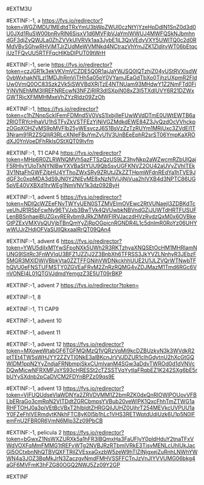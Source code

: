 #EXTM3U

#EXTINF:-1, a
https://fvs.io/redirector?token=WGZiMDU1MEdtdTRxYmU3bWpZWUl0czNtYjYzeHpDdlN1SnZ0d3d0U0JXd1RuSW00bnRvRlN6SisxV1d6MVFjbVJaYmlWWUJ4MWFQSkNJbmhndGF3djZyQWJLa0ZhZVVkUlVRVk1aa3JybE1jL3QxVEdyVXY5UWlTQ0c2d0RMdVBySGhwRHViMTJrZUdMeWVMNkd4NCtrazVhYmJZK1ZldityWT06bEtqcjUzTFQvUU5RTFFqcHlKbDlPUT09tWrH

#EXTINF:-1, serie
https://fvs.io/redirector?token=czJGR1k3ekVKVmVCZDE5Q0R1ajJaYWJSQ0lQTzhjZ04yUStRVXlsdW0vbWxhakN1Lzl1MDJhRmVjTHh5a05pY0VYamJEaGdTbXo0TjhzUXpmR2FldUw0VmQ0OC83Szk2Vk5iSWVBdXRjTzE4NTNUam93MHdwY1Z2NmFTd0FiYjNVNEhMM3lIREFNREcwN3NFZjRlR3dISXpiN08xZ3I5TXdIUVY6R21DZWxGWTRjcXFMMHMxeVhZYzRldz09ZzOh

#EXTINF:-1, 
https://fvs.io/redirector?token=c1hZNnpScklFemFDMnd5V0VsS1lxbjlleFUwWVdDTmE0UWtEWTB6a2RlOTRYcHhaVU1hSTFyZkVSTFEzYjNiVGZMdkdEWE84Z3JyQzdOcVVhckpzOGpXOHZyMS9pMVFlb25yWEsvczJ6S1BsVzZzTzRUYm1MRjUxc3ZVdEI1T3Nram91R2ZSQlljR3RLcXNIeFBuYmZyU1V3UnBEeEphR2srST06YmpKaXROdXJ0YnVoeDFhRklsOStXQT09Ivfm

#EXTINF:-1, T1 CAP4
https://fvs.io/redirector?token=MHp6R0ZLRWNQMVh5azFTSzQzUS9LZ3hyNkp2aWZwcmRZbUlQajF5RHIyYUloTkNYNlBwYXVBaStYUU9QbSsvUGFKNVZ2OU42aUVyZVhITEk3V1NtaFhGWFZjbHU4YThoZWxSRy9ZRUtJZkZZTHpmWFdnREdYa1hTVE9JdGF3c0xpMDA3dS9JN0Y2NlEyME8xNzN1VjJjNjVua2hIVXB4d3NPTC86UG5pVE40VXBXd1hrWEg1NmVNV1k3dz092ByH

#EXTINF:-1, advent 5
https://fvs.io/redirector?token=NDlQcWZEeFNvTWYyUEN0STZMVElmOVEwc2RtVUNaejI3ZDBKdTcveUhJR1R5bFcwNy96TVJxb3BwTVk4QVUwbkNBVndGZjJUWTdHRTFUSUFLenBBSnhaejBUZGxvRERvbm9JRkZIMWFIRVJaczdHVzRydzQxM0x6OVBkeGtPZExVMXVsQUVjbTBnQmYyZjRpOGpicnRGNDR4L1c5dnlmR0RoYz06UHYwWUJrZHdjOFVaSUlIQkxaalRrQT09QAn4

#EXTINF:-1, advent 6
https://fvs.io/redirector?token=YWU5djIxM1YwSFpoNXk5UWh2R3RKTzhyaXNQSEtOcHM1MHRlamNUNG9lSitRc3FnWVlqU3BFZ1JZZjJ2Z3BnbXh6TFRSS3JkYVZLNnhyR3JEbzF5MGR3MXlDWjVBbkVta0ZZTFFGNjhVWDNkckhhUUE2U1JLZVQrWTNwbTFhQVU0eFNSTUFMSTY0ZGVEaFRyM2ZnRzRQMG4vZDJMazM1Tmd6RGc6VnVONEI4L01QTGVJdmdYemgzZ3E5UT09rBKP


#EXTINF:-1, advent 7
https://fvs.io/redirector?token=

#EXTINF:-1, 8


#EXTINF:-1, T1 CAP9



#EXTINF:-1, advent 10



#EXTINF:-1, advent 11



#EXTINF:-1, advent 12
https://fvs.io/redirector?token=MXoweWtabGF6TGFMQjMzQ1VQRzVqMi9kcDZBUzkyN3k3WVdkR2ptTEt4TW5sWHJYY2ZZVTI0NkE3alBKcnJrVVJDZUR1clhGdytnU2hXcGtGQWlDM1ppN2YyZndjaFRNbmpjSkxCUmlvanM4SGw3aDdvTWROd0d1dVNVcDQwMjcwNFRXMFJsYS93cHRESSt2cTZSSTVqYytIaFRqbEZ1K242SXg6bE5rbUYySXdnb2pCaDVCM2FDYnBPZz09qs9E

#EXTINF:-1, advent 13
https://fvs.io/redirector?token=VjFUQUdseVlaWDNYa2ZRVDVMM1Z2bmRZK0dxQnRIOWlPOUovVFBLbERraGo3cmRqN2VITDdtZGRCbmpsYVBub20veWlPK1QxcFhhTmZTWG1aRHFTOHJ0a3piVEtBcVBxT2hIbldtZHRGQjlJUHZ0UjhrT254MEVkcUVPUU1aY0FZeFhIVERmdytKNkhFTC8yK0l5b1hLc1VHS3RETWptdUdiUzk6U1p5N0lFemFnU2FBR0R6VmN6Mlp3Zz09PbCB


#EXTINF:-1, pelicula 2
https://fvs.io/redirector?token=bGwxZ1NsWXZURXk5a1hFR3lBQmxHa3FaUFIyY0pldHduY2tnaTFxVWdVOXFqMmFMMG1tREFvWTg2NVBJRzRTbmlVRkE3TisyMENLcUhIUkJacGl5OCtxbnNhQTBVQXFTRjlZVEsxaGxzbW5zeW9hTlZINjgxejZuRnhLNWhYWWN4a3JOZ3BqMkJrN3ZaczgvNmdFMHVSSFFCTnJzVnJIYVVUMG06bkg4aGF6MVFmK3hFZG80OGQ2NWJ5Zz09Y2GP


#EXTINF




